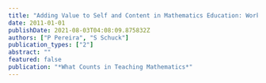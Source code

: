 ```yaml
---
title: "Adding Value to Self and Content in Mathematics Education: Working in a Third Space"
date: 2011-01-01
publishDate: 2021-08-03T04:08:09.875832Z
authors: ["P Pereira", "S Schuck"]
publication_types: ["2"]
abstract: ""
featured: false
publication: "*What Counts in Teaching Mathematics*"
---
```


